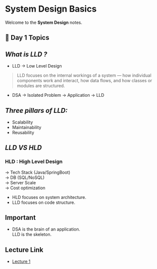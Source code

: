 #  System Design Basics

Welcome to the **System Design** notes.

## 📘 Day 1 Topics

## *What is LLD ?*
- LLD -> Low Level Design
> LLD focuses on the internal workings of a system — how individual components work and interact, how data flows, and how classes or modules are structured.
- DSA -> Isolated Problem -> Application -> LLD

## *Three pillars of LLD:*
- Scalability
- Maintainability
- Reusability

## *LLD VS HLD*
### HLD : High Level Design
-> Tech Stack (Java/SpringBoot)</br>
-> DB (SQL/NoSQL)</br>
-> Server Scale</br>
-> Cost optimization

- HLD focuses on system architecture.
- LLD focuses on code structure.

## Important
- DSA is the brain of an application.</br>
LLD is the skeleton.

## Lecture Link
- [Lecture 1](https://youtu.be/AK0hu0Zxua4?si=MKSSYu0l26UhmfRR)